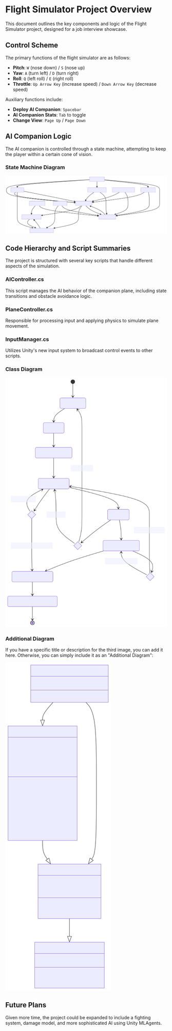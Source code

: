 # Flight Simulator Project Overview

This document outlines the key components and logic of the Flight Simulator project, designed for a job interview showcase.

## Control Scheme

The primary functions of the flight simulator are as follows:

- **Pitch**: `W` (nose down) / `S` (nose up)
- **Yaw**: `A` (turn left) / `D` (turn right)
- **Roll**: `Q` (left roll) / `E` (right roll)
- **Throttle**: `Up Arrow Key` (increase speed) / `Down Arrow Key` (decrease speed)

Auxiliary functions include:

- **Deploy AI Companion**: `Spacebar`
- **AI Companion Stats**: `Tab` to toggle
- **Change View**: `Page Up` / `Page Down`

## AI Companion Logic

The AI companion is controlled through a state machine, attempting to keep the player within a certain cone of vision.

### State Machine Diagram

![State Machine Diagram](/Images/chart1.svg)

## Code Hierarchy and Script Summaries

The project is structured with several key scripts that handle different aspects of the simulation.

### AIController.cs

This script manages the AI behavior of the companion plane, including state transitions and obstacle avoidance logic.

### PlaneController.cs

Responsible for processing input and applying physics to simulate plane movement.

### InputManager.cs

Utilizes Unity's new input system to broadcast control events to other scripts.

### Class Diagram

![Class Diagram](/Images/chart2.svg)

### Additional Diagram

If you have a specific title or description for the third image, you can add it here. Otherwise, you can simply include it as an "Additional Diagram":

![Additional Diagram](/Images/chart3.svg)

## Future Plans

Given more time, the project could be expanded to include a fighting system, damage model, and more sophisticated AI using Unity MLAgents.
